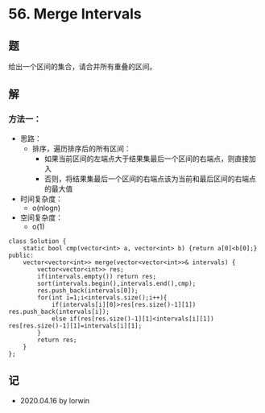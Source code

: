 # 56. Merge Intervals

## 题

给出一个区间的集合，请合并所有重叠的区间。

## 解

### 方法一：
- 思路：
  - 排序，遍历排序后的所有区间：
    - 如果当前区间的左端点大于结果集最后一个区间的右端点，则直接加入
    - 否则，将结果集最后一个区间的右端点该为当前和最后区间的右端点的最大值
- 时间复杂度：
  - o(nlogn)
- 空间复杂度：
  - o(1)
```
class Solution {
    static bool cmp(vector<int> a, vector<int> b) {return a[0]<b[0];}
public:
    vector<vector<int>> merge(vector<vector<int>>& intervals) {
        vector<vector<int>> res;
        if(intervals.empty()) return res;
        sort(intervals.begin(),intervals.end(),cmp);
        res.push_back(intervals[0]);
        for(int i=1;i<intervals.size();i++){
            if(intervals[i][0]>res[res.size()-1][1]) res.push_back(intervals[i]);
            else if(res[res.size()-1][1]<intervals[i][1]) res[res.size()-1][1]=intervals[i][1];
        }
        return res;
    }
};
```

## 记
<!-- 
基础：@basic
重点：@important
记忆：@memory
易错：@warning
 -->

- 2020.04.16 by lorwin